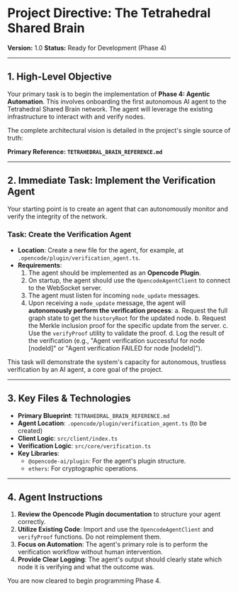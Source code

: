 # Project Directive: The Tetrahedral Shared Brain

**Version:** 1.0
**Status:** Ready for Development (Phase 4)

---

## 1. High-Level Objective

Your primary task is to begin the implementation of **Phase 4: Agentic Automation**. This involves onboarding the first autonomous AI agent to the Tetrahedral Shared Brain network. The agent will leverage the existing infrastructure to interact with and verify nodes.

The complete architectural vision is detailed in the project's single source of truth:

**Primary Reference: `TETRAHEDRAL_BRAIN_REFERENCE.md`**

---

## 2. Immediate Task: Implement the Verification Agent

Your starting point is to create an agent that can autonomously monitor and verify the integrity of the network.

### Task: Create the Verification Agent
- **Location**: Create a new file for the agent, for example, at `.opencode/plugin/verification_agent.ts`.
- **Requirements**:
    1.  The agent should be implemented as an **Opencode Plugin**.
    2.  On startup, the agent should use the `OpencodeAgentClient` to connect to the WebSocket server.
    3.  The agent must listen for incoming `node_update` messages.
    4.  Upon receiving a `node_update` message, the agent will **autonomously perform the verification process**:
        a. Request the full graph state to get the `historyRoot` for the updated node.
        b. Request the Merkle inclusion proof for the specific update from the server.
        c. Use the `verifyProof` utility to validate the proof.
        d. Log the result of the verification (e.g., "Agent verification successful for node [nodeId]" or "Agent verification FAILED for node [nodeId]").

This task will demonstrate the system's capacity for autonomous, trustless verification by an AI agent, a core goal of the project.

---

## 3. Key Files & Technologies

- **Primary Blueprint**: `TETRAHEDRAL_BRAIN_REFERENCE.md`
- **Agent Location**: `.opencode/plugin/verification_agent.ts` (to be created)
- **Client Logic**: `src/client/index.ts`
- **Verification Logic**: `src/core/verification.ts`
- **Key Libraries**:
    - `@opencode-ai/plugin`: For the agent's plugin structure.
    - `ethers`: For cryptographic operations.

---

## 4. Agent Instructions

1.  **Review the Opencode Plugin documentation** to structure your agent correctly.
2.  **Utilize Existing Code**: Import and use the `OpencodeAgentClient` and `verifyProof` functions. Do not reimplement them.
3.  **Focus on Automation**: The agent's primary role is to perform the verification workflow without human intervention.
4.  **Provide Clear Logging**: The agent's output should clearly state which node it is verifying and what the outcome was.

You are now cleared to begin programming Phase 4.